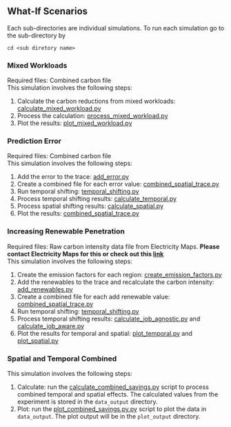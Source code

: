 ## What-If Scenarios 
Each sub-directories are individual simulations. To run each simulation go to the sub-directory by 
```
cd <sub diretory name>
```

### Mixed Workloads
Required files: Combined carbon file
<br>
This simulation involves the following steps: 

1. Calculate the carbon reductions from mixed workloads: [calculate_mixed_workload.py](mixed_workloads/calculate_mixed_workload.py)
2. Process the calculation: [process_mixed_workload.py](mixed_workloads/process_mixed_workload.py)
2. Plot the results: [plot_mixed_workload.py](mixed_workloads/plot_mixed_workload.py)

### Prediction Error
Required files: Combined carbon file
<br>
This simulation involves the following steps: 

1. Add the error to the trace: [add_error.py](prediction_error/add_error.py)
2. Create a combined file for each error value: [combined_spatial_trace.py](prediction_error/combined_spatial_trace.py)
3. Run temporal shifting: [temporal_shifting.py](prediction_error/temporal_shifting.py)
4. Process temporal shifting results: [calculate_temporal.py](prediction_error/calculate_temporal.py)
5. Process spatial shifting results: [calculate_spatial.py](prediction_error/calculate_spatial.py)
6. Plot the results: [combined_spatial_trace.py](prediction_error/combined_spatial_trace.py)


### Increasing Renewable Penetration
Required files: Raw carbon intensity data file from Electricity Maps. **Please contact Electricity Maps for this or check out this [link](https://www.electricitymaps.com/research)**
<br>
This simulation involves the following steps: 

1. Create the emission factors for each region: [create_emission_factors.py](greener/create_emission_factors.py)
2. Add the renewables to the trace and recalculate the carbon intensity: [add_renewables.py](greener/add_renewables.py)
3. Create a combined file for each add renewable value: [combined_spatial_trace.py](greener/combined_spatial_trace.py)
4. Run temporal shifting: [temporal_shifting.py](greener/temporal_shifting.py)
5. Process temporal shifting results: [calculate_job_agnostic.py](greener/calculate_job_agnostic.py) and [calculate_job_aware.py](greener/calculate_job_aware.py)
6. Plot the results for temporal and spatial: [plot_temporal.py](greener/plot_temporal.py) and [plot_spatial.py](greener/plot_spatial.py)

### Spatial and Temporal Combined

This simulation involves the following steps: 
1. Calculate: run the [calculate_combined_savings.py](temporal_spatial_combined/calculate_combined_savings.py) script to process combined temporal and spatial effects. The calculated values from the experiment is stored in the ```data_output``` directory.
2. Plot: run the [plot_combined_savings.py.py](temporal_spatial_combined/plot_combined_savings.py) script to plot the data in ```data_output```. The plot output will be in the ```plot_output``` directory.